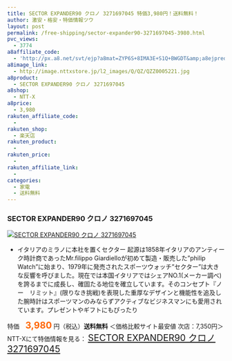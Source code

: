 ```yaml
---
title: SECTOR EXPANDER90 クロノ 3271697045 特価3,980円！送料無料！
author: 激安・格安・特価情報ツウ
layout: post
permalink: /free-shipping/sector-expander90-3271697045-3980.html
pvc_views:
  - 3774
a8affiliate_code:
  - 'http://px.a8.net/svt/ejp?a8mat=ZYP6S+8IMA3E+S1Q+BWGDT&amp;a8ejpredirect=http://nttxstore.jp/_II_QZZ0005221'
a8image_link:
  - http://image.nttxstore.jp/l2_images/Q/QZ/QZZ0005221.jpg
a8product:
  - SECTOR EXPANDER90 クロノ 3271697045
a8shop:
  - NTT-X
a8price:
  - 3,980
rakuten_affiliate_code:
  - 
rakuten_shop:
  - 楽天店
rakuten_product:
  - 
rakuten_price:
  - 
rakuten_affiliate_link:
  - 
categories:
  - 家電
  - 送料無料
---
```

### SECTOR EXPANDER90 クロノ 3271697045

<div class="img-bg2 img_L">
  <a title="SECTOR EXPANDER90 クロノ 3271697045" href="http://px.a8.net/svt/ejp?a8mat=ZYP6S+8IMA3E+S1Q+BWGDT&a8ejpredirect=http://nttxstore.jp/_II_QZZ0005221" target="_blank"><img src="http://i1.wp.com/image.nttxstore.jp/l2_images/Q/QZ/QZZ0005221.jpg?resize=120%2C120" border="0" alt="SECTOR EXPANDER90 クロノ 3271697045" style="border: 0pt none;" data-recalc-dims="1" /></a>
</div>

<!--more-->

  * イタリアのミラノに本社を置くセクター
起源は1858年イタリアのアンティーク時計商であったMr.filippo Giardielloが初めて製造・販売した”philip Watch”に始まり、1979年に発売されたスポーツウォッチ”セクター”は大きな反響を呼びました。現在では本国イタリアではシェアNO.1(メーカー調べ)を誇るまでに成長し、確固たる地位を確立しています。そのコンセプト『ノー　リミット』(限りなき挑戦)を表現した重厚なデザインと機能性を追及した腕時計はスポーツマンのみならずアクティブなビジネスマンにも愛用されています。プレゼントやギフトにもぴったり </ul> 

特価　<span style="color: #ff6600; font-size: 150%;"><strong>3,980</strong></span> 円（税込）**送料無料** ＜価格比較サイト最安値 次店：7,350円＞  
NTT-Xにて特価情報を見る： <span style="font-size: 150%;"><a href="http://px.a8.net/svt/ejp?a8mat=ZYP6S+8IMA3E+S1Q+BWGDT&a8ejpredirect=http://nttxstore.jp/_II_QZZ0005221" target="_blank">SECTOR EXPANDER90 クロノ 3271697045</a></span>